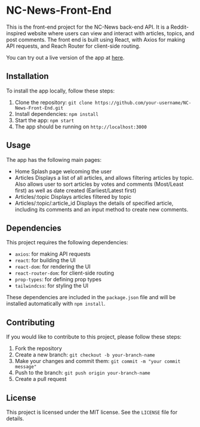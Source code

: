 # NC-News-Front-End

This is the front-end project for the NC-News back-end API. It is a Reddit-inspired website where users can view and interact with articles, topics, and post comments. The front end is built using React, with Axios for making API requests, and Reach Router for client-side routing.

You can try out a live version of the app at [here](https://abi-frontend.onrender.com).

## Installation

To install the app locally, follow these steps:

1. Clone the repository: `git clone https://github.com/your-username/NC-News-Front-End.git`
2. Install dependencies: `npm install`
4. Start the app: `npm start`
5. The app should be running on `http://localhost:3000`

## Usage

The app has the following main pages:

- Home Splash page welcoming the user
- Articles Displays a list of all articles, and allows filtering articles by topic. Also allows user to sort articles by votes and comments (Most/Least first) as well as date created (Earliest/Latest first)
- Articles/:topic Displays articles filtered by topic
- Articles/:topic/:article_id Displays the details of specified article, including its comments and an input method to create new comments.

## Dependencies

This project requires the following dependencies:

- `axios`: for making API requests
- `react`: for building the UI
- `react-dom`: for rendering the UI
- `react-router-dom`: for client-side routing
- `prop-types`: for defining prop types
- `tailwindcss`: for styling the UI

These dependencies are included in the `package.json` file and will be installed automatically with `npm install`.

## Contributing

If you would like to contribute to this project, please follow these steps:

1. Fork the repository
2. Create a new branch: `git checkout -b your-branch-name`
3. Make your changes and commit them: `git commit -m "your commit message"`
4. Push to the branch: `git push origin your-branch-name`
5. Create a pull request

## License

This project is licensed under the MIT license. See the `LICENSE` file for details.
